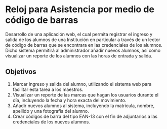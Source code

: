 # Reloj para Asistencia por medio de código de barras

Desarrollo de una aplicación web, el cual permita registrar el ingreso y salida de los
alumnos de una Institución en particular a través de un lector de código de barras que se
encontrara en las credenciales de los alumnos.
Dicho sistema permitirá al administrador añadir nuevos alumnos, así como visualizar un reporte
de los alumnos con las horas de entrada y salida.

## Objetivos 

1. Marcar ingreso y salida del alumno, utilizando el sistema web para facilitar esta tarea a los
maestros.
2. Visualizar un reporte de las marcas que hagan los usuarios durante el día, incluyendo la
fecha y hora exacta del movimiento.
3. Añadir nuevos alumnos al sistema, incluyendo la matricula, nombre, apellido y una
fotografía del alumno.
4. Crear códigos de barra del tipo EAN-13 con el fin de adjuntarlos a las credenciales de los
nuevos alumnos.
